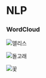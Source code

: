 # NLP

### WordCloud
![앨리스](https://user-images.githubusercontent.com/89093279/148335245-77fdc3b1-fe61-403b-be03-761dd92540d0.png)

![돌고래](https://user-images.githubusercontent.com/89093279/148335227-5657bca0-f7b7-4c15-9866-0eea5807a57f.PNG)

![꽃](https://user-images.githubusercontent.com/89093279/148335297-f23691bb-fbe3-4b43-8e94-9d2b9dc25c96.PNG)
